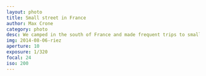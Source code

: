```yaml
---
layout: photo
title: Small street in France
author: Max Crone
category: photo
desc: We camped in the south of France and made frequent trips to small villages in the surrounding area to visit markets. This is a small street in Riez, France.
img: 2014-08-06-riez
aperture: 10
exposure: 1/320
focal: 24
iso: 200
---
```

